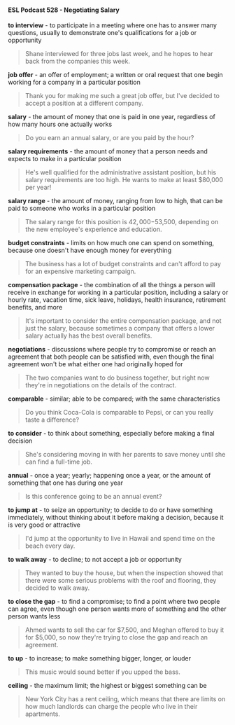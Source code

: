 #### ESL Podcast 528 - Negotiating Salary

**to interview** - to participate in a meeting where one has to answer many
questions, usually to demonstrate one's qualifications for a job or opportunity

> Shane interviewed for three jobs last week, and he hopes to hear back from the
companies this week.

**job offer** - an offer of employment; a written or oral request that one begin
working for a company in a particular position

> Thank you for making me such a great job offer, but I've decided to accept a
position at a different company.

**salary** - the amount of money that one is paid in one year, regardless of how
many hours one actually works

> Do you earn an annual salary, or are you paid by the hour?

**salary requirements** - the amount of money that a person needs and expects to
make in a particular position

> He's well qualified for the administrative assistant position, but his salary
requirements are too high. He wants to make at least $80,000 per year!

**salary range** - the amount of money, ranging from low to high, that can be paid
to someone who works in a particular position

> The salary range for this position is $42,000-$53,500, depending on the new
employee's experience and education.

**budget constraints** - limits on how much one can spend on something,
because one doesn't have enough money for everything

> The business has a lot of budget constraints and can't afford to pay for an
expensive marketing campaign.

**compensation package** - the combination of all the things a person will receive
in exchange for working in a particular position, including a salary or hourly rate,
vacation time, sick leave, holidays, health insurance, retirement benefits, and
more

> It's important to consider the entire compensation package, and not just the
salary, because sometimes a company that offers a lower salary actually has the
best overall benefits.

**negotiations** - discussions where people try to compromise or reach an
agreement that both people can be satisfied with, even though the final
agreement won't be what either one had originally hoped for

> The two companies want to do business together, but right now they're in
negotiations on the details of the contract.

**comparable** - similar; able to be compared; with the same characteristics

> Do you think Coca-Cola is comparable to Pepsi, or can you really taste a
difference?

**to consider** - to think about something, especially before making a final decision

> She's considering moving in with her parents to save money until she can find a
full-time job.

**annual** - once a year; yearly; happening once a year, or the amount of
something that one has during one year

> Is this conference going to be an annual event?

**to jump at** - to seize an opportunity; to decide to do or have something
immediately, without thinking about it before making a decision, because it is
very good or attractive

> I'd jump at the opportunity to live in Hawaii and spend time on the beach every
day.

**to walk away** - to decline; to not accept a job or opportunity

> They wanted to buy the house, but when the inspection showed that there were
some serious problems with the roof and flooring, they decided to walk away.

**to close the gap** - to find a compromise; to find a point where two people can
agree, even though one person wants more of something and the other person
wants less

> Ahmed wants to sell the car for $7,500, and Meghan offered to buy it for
$5,000, so now they're trying to close the gap and reach an agreement.

**to up** - to increase; to make something bigger, longer, or louder

> This music would sound better if you upped the bass.

**ceiling** - the maximum limit; the highest or biggest something can be

> New York City has a rent ceiling, which means that there are limits on how
much landlords can charge the people who live in their apartments.


